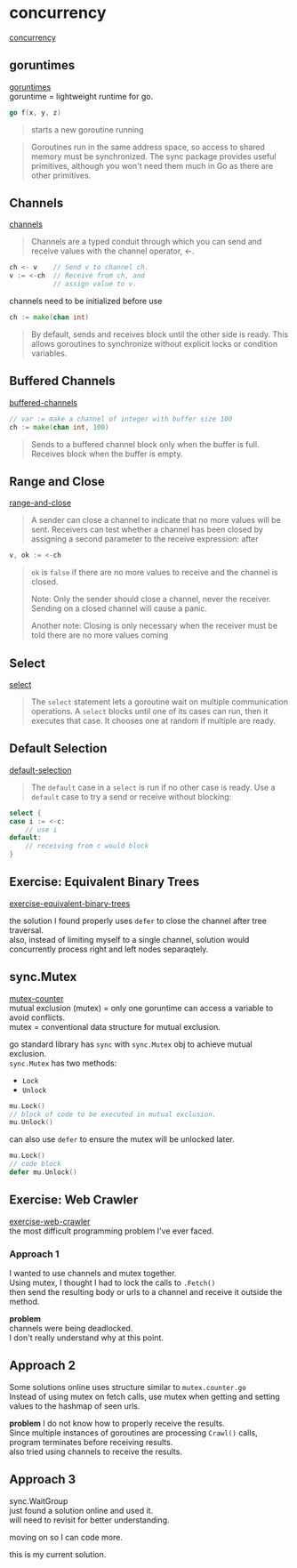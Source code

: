 # concurrency
[concurrency](https://go.dev/tour/concurrency/1)

## goruntimes
[goruntimes](./goruntimes.go)  
goruntime = lightweight runtime for go.  
```go
go f(x, y, z)
```
> starts a new goroutine running

> Goroutines run in the same address space, 
> so access to shared memory must be synchronized. 
> The sync package provides useful primitives, 
> although you won't need them much in Go as there are other primitives.

## Channels
[channels](./channels.go)  

> Channels are a typed conduit through which you can send and receive values with the channel operator, <-.

```go
ch <- v    // Send v to channel ch.
v := <-ch  // Receive from ch, and
           // assign value to v.
```

channels need to be initialized before use
```go
ch := make(chan int)
```

> By default, sends and receives block until the other side is ready.
> This allows goroutines to synchronize without explicit locks or condition variables.

## Buffered Channels
[buffered-channels](./buffered-channels.go)  
```go
// var := make a channel of integer with buffer size 100
ch := make(chan int, 100)
```

> Sends to a buffered channel block only when the buffer is full. 
> Receives block when the buffer is empty.

## Range and Close
[range-and-close](./range-and-close.go)  
> A sender can close a channel to indicate that no more values will be sent.
> Receivers can test whether a channel has been closed by assigning a second parameter to the receive expression: after

```go
v, ok := <-ch
```

> `ok` is `false` if there are no more values to receive and the channel is closed.
>
> Note: Only the sender should close a channel, never the receiver. 
> Sending on a closed channel will cause a panic.
> 
> Another note:  Closing is only necessary when the receiver must be told there are no more values coming


## Select
[select](./select.go)  

> The `select` statement lets a goroutine wait on multiple communication operations.
> A `select` blocks until one of its cases can run, then it executes that case. 
> It chooses one at random if multiple are ready.

## Default Selection
[default-selection](./default-selection.go)  
> The `default` case in a `select` is run if no other case is ready.
> Use a `default` case to try a send or receive without blocking:

```go
select {
case i := <-c:
    // use i
default:
    // receiving from c would block
}
```

## Exercise: Equivalent Binary Trees
[exercise-equivalent-binary-trees](./exercise-equivalent-binary-trees.go)  

the solution I found properly uses `defer` to close the channel after tree traversal.  
also, instead of limiting myself to a single channel, solution would concurrently process right and left nodes separaqtely.  

## sync.Mutex
[mutex-counter](./mutex-counter.go)  
mutual exclusion (mutex) = only one goruntime can access a variable to avoid conflicts.  
mutex = conventional data structure for mutual exclusion.  

go standard library has `sync` with `sync.Mutex` obj to achieve mutual exclusion.  
`sync.Mutex` has two methods:  
* `Lock`
* `Unlock`

```go
mu.Lock()
// block of code to be executed in mutual exclusion.
mu.Unlock()
```

can also use `defer` to ensure the mutex will be unlocked later.  
```go
mu.Lock()
// code block
defer mu.Unlock()
```

## Exercise: Web Crawler
[exercise-web-crawler](./exercise-web-crawler.go)  
the most difficult programming problem I've ever faced.  

### Approach 1 
I wanted to use channels and mutex together.  
Using mutex, I thought I had to lock the calls to `.Fetch()`  
then send the resulting body or urls to a channel and receive it outside the method.  

**problem**  
channels were being deadlocked.  
I don't really understand why at this point.  

## Approach 2
Some solutions online uses structure similar to `mutex.counter.go`  
Instead of using mutex on fetch calls, use mutex when getting and setting values to the hashmap of seen urls.  

**problem**
I do not know how to properly receive the results.  
Since multiple instances of goroutines are processing `Crawl()` calls, program terminates before receiving results.  
also tried using channels to receive the results.  

## Approach 3
sync.WaitGroup  
just found a solution online and used it.  
will need to revisit for better understanding.  

moving on so I can code more.  

this is my current solution.  
